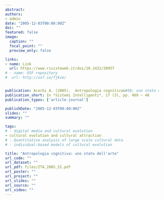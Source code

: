 ```yaml
---
abstract: 
authors:
- admin
date: "2005-12-03T00:00:00Z"
doi: ""
featured: false
image:
  caption: ""
  focal_point: ""
  preview_only: false

links:
- name: Link 
  url: https://www.rivisteweb.it/doi/10.1422/20957
# - name: OSF repository
#  url: http://osf.io/fjkze/


publication: Acerbi A. (2005),  Antropologia cognitiva&#58; uno stato dell'arte, *Sistemi Intelligenti*, 17 (3), pp. 469 – 48
publication_short: In *Sistemi Intelligenti*, 17 (3), pp. 469 – 48
publication_types: ['article-journal']

publishDate: "2005-12-03T00:00:00Z"
slides: ""
summary: ""

tags:
# - digital media and cultural evolution
- cultural evolution and cultural attraction 
# - Quantitative analysis of large scale cultural data
# - individual-based models of cultural evolution

title: "Antropologia cognitiva: uno stato dell'arte"
url_code: ""
url_dataset: ""
url_pdf: files/ITA_2005_SI.pdf
url_poster: ""
url_project: ""
url_slides: ""
url_source: ""
url_video: ""
---
```

